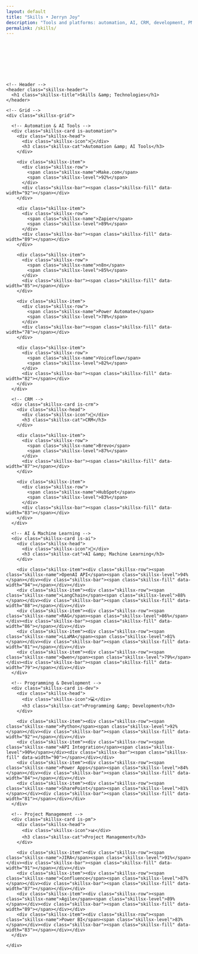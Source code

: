 ```yaml
---
layout: default
title: "Skills • Jerryn Joy"
description: "Tools and platforms: automation, AI, CRM, development, PM."
permalink: /skills/
---
```


<section id="skills" class="skills skills--modern">
  <div class="container">

    <!-- Header -->
    <header class="skillsx-header">
      <h1 class="skillsx-title">Skills &amp; Technologies</h1>
    </header>

    <!-- Grid -->
    <div class="skillsx-grid">

      <!-- Automation & AI Tools -->
      <div class="skillsx-card is-automation">
        <div class="skillsx-head">
          <div class="skillsx-icon">🤖</div>
          <h3 class="skillsx-cat">Automation &amp; AI Tools</h3>
        </div>

        <div class="skillsx-item">
          <div class="skillsx-row">
            <span class="skillsx-name">Make.com</span>
            <span class="skillsx-level">92%</span>
          </div>
          <div class="skillsx-bar"><span class="skillsx-fill" data-width="92"></span></div>
        </div>

        <div class="skillsx-item">
          <div class="skillsx-row">
            <span class="skillsx-name">Zapier</span>
            <span class="skillsx-level">89%</span>
          </div>
          <div class="skillsx-bar"><span class="skillsx-fill" data-width="89"></span></div>
        </div>

        <div class="skillsx-item">
          <div class="skillsx-row">
            <span class="skillsx-name">n8n</span>
            <span class="skillsx-level">85%</span>
          </div>
          <div class="skillsx-bar"><span class="skillsx-fill" data-width="85"></span></div>
        </div>

        <div class="skillsx-item">
          <div class="skillsx-row">
            <span class="skillsx-name">Power Automate</span>
            <span class="skillsx-level">78%</span>
          </div>
          <div class="skillsx-bar"><span class="skillsx-fill" data-width="78"></span></div>
        </div>

        <div class="skillsx-item">
          <div class="skillsx-row">
            <span class="skillsx-name">Voiceflow</span>
            <span class="skillsx-level">82%</span>
          </div>
          <div class="skillsx-bar"><span class="skillsx-fill" data-width="82"></span></div>
        </div>
      </div>

      <!-- CRM -->
      <div class="skillsx-card is-crm">
        <div class="skillsx-head">
          <div class="skillsx-icon">👥</div>
          <h3 class="skillsx-cat">CRM</h3>
        </div>

        <div class="skillsx-item">
          <div class="skillsx-row">
            <span class="skillsx-name">Brevo</span>
            <span class="skillsx-level">87%</span>
          </div>
          <div class="skillsx-bar"><span class="skillsx-fill" data-width="87"></span></div>
        </div>

        <div class="skillsx-item">
          <div class="skillsx-row">
            <span class="skillsx-name">HubSpot</span>
            <span class="skillsx-level">83%</span>
          </div>
          <div class="skillsx-bar"><span class="skillsx-fill" data-width="83"></span></div>
        </div>
      </div>

      <!-- AI & Machine Learning -->
      <div class="skillsx-card is-ai">
        <div class="skillsx-head">
          <div class="skillsx-icon">🧠</div>
          <h3 class="skillsx-cat">AI &amp; Machine Learning</h3>
        </div>

        <div class="skillsx-item"><div class="skillsx-row"><span class="skillsx-name">OpenAI API</span><span class="skillsx-level">94%</span></div><div class="skillsx-bar"><span class="skillsx-fill" data-width="94"></span></div></div>
        <div class="skillsx-item"><div class="skillsx-row"><span class="skillsx-name">LangChain</span><span class="skillsx-level">88%</span></div><div class="skillsx-bar"><span class="skillsx-fill" data-width="88"></span></div></div>
        <div class="skillsx-item"><div class="skillsx-row"><span class="skillsx-name">RAG</span><span class="skillsx-level">86%</span></div><div class="skillsx-bar"><span class="skillsx-fill" data-width="86"></span></div></div>
        <div class="skillsx-item"><div class="skillsx-row"><span class="skillsx-name">LLaMA</span><span class="skillsx-level">81%</span></div><div class="skillsx-bar"><span class="skillsx-fill" data-width="81"></span></div></div>
        <div class="skillsx-item"><div class="skillsx-row"><span class="skillsx-name">Qwen</span><span class="skillsx-level">79%</span></div><div class="skillsx-bar"><span class="skillsx-fill" data-width="79"></span></div></div>
      </div>

      <!-- Programming & Development -->
      <div class="skillsx-card is-dev">
        <div class="skillsx-head">
          <div class="skillsx-icon">💻</div>
          <h3 class="skillsx-cat">Programming &amp; Development</h3>
        </div>

        <div class="skillsx-item"><div class="skillsx-row"><span class="skillsx-name">Python</span><span class="skillsx-level">92%</span></div><div class="skillsx-bar"><span class="skillsx-fill" data-width="92"></span></div></div>
        <div class="skillsx-item"><div class="skillsx-row"><span class="skillsx-name">API Integration</span><span class="skillsx-level">90%</span></div><div class="skillsx-bar"><span class="skillsx-fill" data-width="90"></span></div></div>
        <div class="skillsx-item"><div class="skillsx-row"><span class="skillsx-name">Power Apps</span><span class="skillsx-level">84%</span></div><div class="skillsx-bar"><span class="skillsx-fill" data-width="84"></span></div></div>
        <div class="skillsx-item"><div class="skillsx-row"><span class="skillsx-name">SharePoint</span><span class="skillsx-level">81%</span></div><div class="skillsx-bar"><span class="skillsx-fill" data-width="81"></span></div></div>
      </div>

      <!-- Project Management -->
      <div class="skillsx-card is-pm">
        <div class="skillsx-head">
          <div class="skillsx-icon">📊</div>
          <h3 class="skillsx-cat">Project Management</h3>
        </div>

        <div class="skillsx-item"><div class="skillsx-row"><span class="skillsx-name">JIRA</span><span class="skillsx-level">91%</span></div><div class="skillsx-bar"><span class="skillsx-fill" data-width="91"></span></div></div>
        <div class="skillsx-item"><div class="skillsx-row"><span class="skillsx-name">Confluence</span><span class="skillsx-level">87%</span></div><div class="skillsx-bar"><span class="skillsx-fill" data-width="87"></span></div></div>
        <div class="skillsx-item"><div class="skillsx-row"><span class="skillsx-name">Agile</span><span class="skillsx-level">89%</span></div><div class="skillsx-bar"><span class="skillsx-fill" data-width="89"></span></div></div>
        <div class="skillsx-item"><div class="skillsx-row"><span class="skillsx-name">Power BI</span><span class="skillsx-level">83%</span></div><div class="skillsx-bar"><span class="skillsx-fill" data-width="83"></span></div></div>
      </div>

    </div>
  </div>
</section>

<!-- ===== Scoped styles just for this page (uses your tokens) ===== -->
<style>
  .skills.skills--modern { padding: 6rem 0; background: var(--bg); }

  /* Header */
  .skillsx-header { text-align: center; margin-bottom: 2.5rem; }
  .skillsx-title { font-size: 2.2rem; font-weight: 800; color: var(--text); }
  .skillsx-underline {
    display:block; width:80px; height:4px; margin:.6rem auto 0;
    border-radius:2px; background: var(--blue);
  }

  /* Grid */
  .skillsx-grid {
    display:grid;
    grid-template-columns: repeat(auto-fit, minmax(300px, 1fr));
    gap: 1.5rem;
  }

  /* Card */
  .skillsx-card {
    background: var(--bg-alt);
    border: 1px solid var(--border);
    border-radius: 15px;
    padding: 1.5rem;
    box-shadow: 0 10px 24px rgba(0,0,0,.06);
    transition: transform .25s ease, box-shadow .25s ease, border-color .25s ease;
    position: relative; overflow: hidden;
    animation: skills-fade .6s ease-out both;
  }
  .skillsx-card::before{
    content:""; position:absolute; inset:0 auto auto 0; height:4px; width:100%;
    background: linear-gradient(90deg, var(--blue), var(--blue-light));
    opacity:.85;
  }
  .skillsx-card:hover{
    transform: translateY(-6px);
    box-shadow: var(--shadow);
    border-color: color-mix(in oklab, var(--blue) 22%, var(--border));
  }

  /* Card header */
  .skillsx-head { display:flex; align-items:center; gap: .85rem; margin-bottom: 1rem; }
  .skillsx-icon{
    width:52px; height:52px; border-radius:12px; flex:0 0 52px;
    display:flex; align-items:center; justify-content:center;
    background: linear-gradient(135deg, var(--blue), var(--blue-light));
    color: var(--on-blue); font-weight:800; font-size:1.2rem; box-shadow: var(--shadow);
  }
  .skillsx-cat{ font-size:1.1rem; font-weight:800; color: var(--text); }

  /* Items */
  .skillsx-item { margin:.75rem 0 1rem; }
  .skillsx-row { display:flex; align-items:center; justify-content:space-between; }
  .skillsx-name { color: var(--text); font-weight:600; }
  .skillsx-level { color: var(--blue); font-weight:700; margin-left: .75rem; }

  .skillsx-bar{
    height:8px; width:100%; border-radius:4px; overflow:hidden;
    background: color-mix(in oklab, var(--border) 70%, transparent);
    margin-top:.5rem; position:relative;
  }
  .skillsx-fill{
    position:absolute; left:0; top:0; bottom:0; width:0%;
    background: linear-gradient(90deg, var(--blue), var(--blue-light));
    border-radius:4px;
    transition: width 1.2s ease-out;
  }

  /* Optional subtle category tints */
  .skillsx-card.is-automation .skillsx-icon { background: linear-gradient(135deg, var(--blue), var(--blue-light)); }
  .skillsx-card.is-crm .skillsx-icon       { background: linear-gradient(135deg, var(--blue-light), var(--blue)); }
  .skillsx-card.is-ai .skillsx-icon        { background: linear-gradient(135deg, var(--blue), color-mix(in oklab, var(--blue) 60%, white)); }
  .skillsx-card.is-dev .skillsx-icon       { background: linear-gradient(135deg, var(--blue), var(--blue)); }
  .skillsx-card.is-pm .skillsx-icon        { background: linear-gradient(135deg, var(--blue-light), var(--blue-light)); }

  /* Animations */
  @keyframes skills-fade { from{opacity:0; transform:translateY(12px)} to{opacity:1; transform:translateY(0)} }

  /* Responsive */
  @media (max-width: 480px){
    .skillsx-title { font-size: 1.9rem; }
  }

  /* Reduced motion */
  @media (prefers-reduced-motion: reduce){
    .skillsx-card, .skillsx-fill { transition: none !important; animation: none !important; }
  }
</style>

<!-- ===== Tiny, scoped script to animate the bars ===== -->
<script>
  document.addEventListener('DOMContentLoaded', function () {
    const fills = document.querySelectorAll('.skills.skills--modern .skillsx-fill');
    setTimeout(() => {
      fills.forEach(el => {
        const target = el.getAttribute('data-width') || '0';
        el.style.width = target + '%';
      });
    }, 250);
  });

  // Optional micro-hover
  document.querySelectorAll('.skills.skills--modern .skillsx-row').forEach(row => {
    row.addEventListener('mouseenter', () => { row.style.transform = 'translateX(4px)'; row.style.transition = 'transform .25s ease'; });
    row.addEventListener('mouseleave', () => { row.style.transform = 'translateX(0)'; });
  });
</script>
